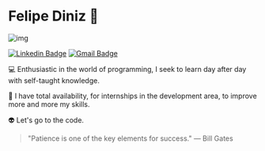 # Felipe Diniz :mage:


![img](https://img.shields.io/badge/Diniz%20Dev-yellow?logo=&style=for-the-badge)
<br />


[![Linkedin Badge](https://img.shields.io/badge/-Felipe%20Diniz-FFFF00?style=flat-square&logo=Linkedin&logoColor=black&link=https://www.linkedin.com/in/diego-schell-fernandes/)](https://www.linkedin.com/in/felipe-ribeiro-diniz/) 
[![Gmail Badge](https://img.shields.io/badge/-dinizdevmaster@gmail.com-FFFF00?style=flat-square&logo=Gmail&logoColor=black&link=mailto:dinizdevmaster@gmail.com)](mailto:dinizdevmaster@gmail.com)


💻  Enthusiastic in the world of programming, I seek to learn day after day with self-taught knowledge.

🏢  I have total availability, for internships in the development area, to improve more and more my skills.

👽  Let's go to the code.

> "Patience is one of the key elements for success."
― Bill Gates

